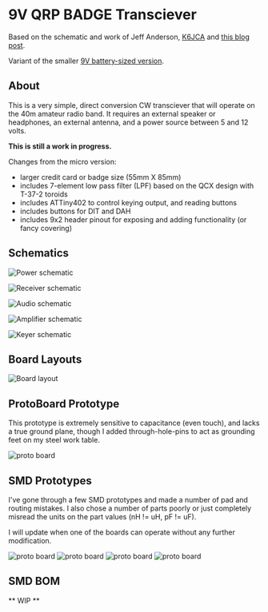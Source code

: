 # 9V QRP BADGE Transciever

Based on the schematic and work of Jeff Anderson, [K6JCA](https://www.qrz.com/db/k6jca)
and [this blog post](http://k6jca.blogspot.com/2009/08/9v-qrp-transceiver.html).

Variant of the smaller [9V battery-sized version](https://github.com/zortness/9v_cw_tx).

## About

This is a very simple, direct conversion CW transciever that will operate on the 40m 
amateur radio band. It requires an external speaker or headphones, an external antenna,
and a power source between 5 and 12 volts.

**This is still a work in progress.**

Changes from the micro version:
* larger credit card or badge size (55mm X 85mm)
* includes 7-element low pass filter (LPF) based on the QCX design with T-37-2 toroids
* includes ATTiny402 to control keying output, and reading buttons
* includes buttons for DIT and DAH 
* includes 9x2 header pinout for exposing and adding functionality (or fancy covering)


## Schematics

![Power schematic](https://raw.githubusercontent.com/zortness/9v_cw_badge/master/power.png)

![Receiver schematic](https://raw.githubusercontent.com/zortness/9v_cw_badge/master/receiver.png)

![Audio schematic](https://raw.githubusercontent.com/zortness/9v_cw_badge/master/audio.png)

![Amplifier schematic](https://raw.githubusercontent.com/zortness/9v_cw_badge/master/amplifier.png)

![Keyer schematic](https://raw.githubusercontent.com/zortness/9v_cw_badge/master/keyer.png)


## Board Layouts

![Board layout](https://raw.githubusercontent.com/zortness/9v_cw_badge/master/board.png)


## ProtoBoard Prototype 

This prototype is extremely sensitive to capacitance (even touch), and lacks a true ground plane,
though I added through-hole-pins to act as grounding feet on my steel work table. 

![proto board](https://raw.githubusercontent.com/zortness/9v_cw_tx/master/proto_board.jpg)


## SMD Prototypes

I've gone through a few SMD prototypes and made a number of pad and routing mistakes. I also chose
a number of parts poorly or just completely misread the units on the part values (nH != uH, pF != uF). 

I will update when one of the boards can operate without any further modification.

![proto board](https://raw.githubusercontent.com/zortness/9v_cw_tx/master/smd_proto_01.jpg)
![proto board](https://raw.githubusercontent.com/zortness/9v_cw_tx/master/smd_proto_02.jpg)
![proto board](https://raw.githubusercontent.com/zortness/9v_cw_tx/master/smd_proto_03.jpg)
![proto board](https://raw.githubusercontent.com/zortness/9v_cw_tx/master/smd_proto_04.jpg)

## SMD BOM

** WIP **